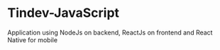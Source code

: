 # Tindev-JavaScript
Application using NodeJs on backend, ReactJs on frontend and React Native for mobile
